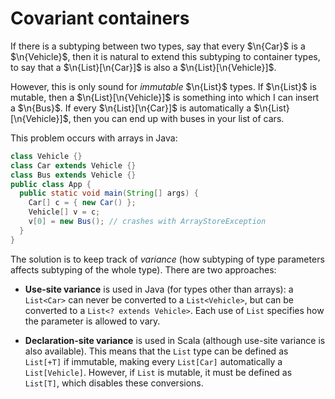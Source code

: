 # Covariant containers

If there is a subtyping between two types, say that every $\n{Car}$ is
a $\n{Vehicle}$, then it is natural to extend this subtyping to
container types, to say that a $\n{List}[\n{Car}]$ is also a
$\n{List}[\n{Vehicle}]$.

However, this is only sound for _immutable_ $\n{List}$ types. If
$\n{List}$ is mutable, then a $\n{List}[\n{Vehicle}]$ is something
into which I can insert a $\n{Bus}$. If every $\n{List}[\n{Car}]$ is
automatically a $\n{List}[\n{Vehicle}]$, then you can end up with
buses in your list of cars.

This problem occurs with arrays in Java:
```java
class Vehicle {}
class Car extends Vehicle {}
class Bus extends Vehicle {}
public class App {
  public static void main(String[] args) {
    Car[] c = { new Car() };
    Vehicle[] v = c;
    v[0] = new Bus(); // crashes with ArrayStoreException
  }
}
```

The solution is to keep track of *variance* (how subtyping of type
parameters affects subtyping of the whole type). There are two
approaches:

  - **Use-site variance** is used in Java (for types other than
    arrays): a `List<Car>` can never be converted to a
    `List<Vehicle>`, but can be converted to a `List<? extends
    Vehicle>`. Each use of `List` specifies how the parameter is
    allowed to vary.

  - **Declaration-site variance** is used in Scala (although use-site
    variance is also available). This means that the `List` type can
    be defined as `List[+T]` if immutable, making every `List[Car]`
    automatically a `List[Vehicle]`. However, if `List` is mutable, it
    must be defined as `List[T]`, which disables these conversions.

